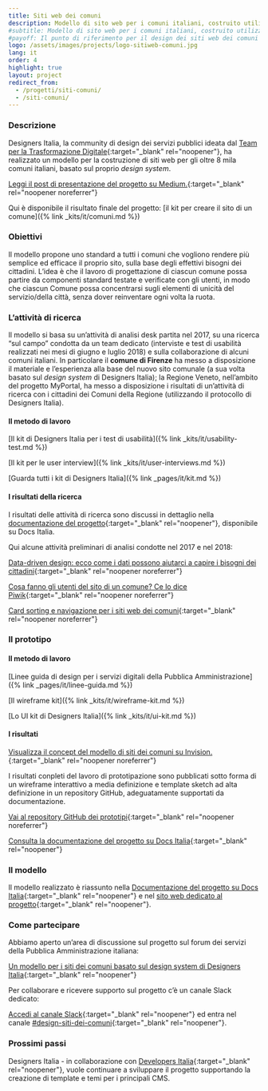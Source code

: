 ```yaml
---
title: Siti web dei comuni
description: Modello di sito web per i comuni italiani, costruito utilizzando il design system di Designers Italia.
#subtitle: Modello di sito web per i comuni italiani, costruito utilizzando il design system di Designers Italia
#payoff: Il punto di riferimento per il design dei siti web dei comuni
logo: /assets/images/projects/logo-sitiweb-comuni.jpg
lang: it
order: 4
highlight: true
layout: project
redirect_from:
  - /progetti/siti-comuni/
  - /siti-comuni/
---
```


### Descrizione
Designers Italia, la community di design dei servizi pubblici ideata dal [Team per la Trasformazione Digitale](https://teamdigitale.governo.it/){:target="_blank" rel="noopener"}, ha realizzato un modello per la costruzione di siti web per gli oltre 8 mila comuni italiani, basato sul proprio *design system*.

[Leggi il post di presentazione del progetto su Medium.](https://medium.com/team-per-la-trasformazione-digitale/modello-standard-sito-web-comuni-design-prototipo-mobile-first-open-source-organizzazione-contenuti-38b330e695a1){:target="_blank" rel="noopener noreferrer"}

Qui è disponibile il risultato finale del progetto:
[il kit per creare il sito di un comune]({% link _kits/it/comuni.md %})

### Obiettivi

Il modello propone uno standard a tutti i comuni che vogliono rendere più semplice ed efficace il proprio sito, sulla base degli effettivi bisogni dei cittadini. L’idea è che il lavoro di progettazione di ciascun comune possa partire da componenti standard testate e verificate con gli utenti, in modo che ciascun Comune possa concentrarsi sugli elementi di unicità del servizio/della città, senza dover reinventare ogni volta la ruota.

### L’attività di ricerca

Il modello si basa su un’attività di analisi desk partita nel 2017, su una ricerca “sul campo” condotta da un team dedicato (interviste e test di usabilità realizzati nei mesi di giugno e luglio 2018) e sulla collaborazione di alcuni comuni italiani. In particolare il **comune di Firenze** ha messo a disposizione il materiale e l’esperienza alla base del nuovo sito comunale (a sua volta basato sul *design system* di Designers Italia); la Regione Veneto, nell’ambito del progetto MyPortal, ha messo a disposizione i risultati di un’attività di ricerca con i cittadini dei Comuni della Regione (utilizzando il protocollo di Designers Italia).

#### Il metodo di lavoro

[Il kit di Designers Italia per i test di usabilità]({% link _kits/it/usability-test.md %})

[Il kit per le user interview]({% link _kits/it/user-interviews.md %})

[Guarda tutti i kit di Designers Italia]({% link _pages/it/kit.md %})

#### I risultati della ricerca

I risultati delle attività di ricerca sono discussi in dettaglio nella [documentazione del progetto](https://docs.italia.it/italia/designers-italia/design-comuni-docs){:target="_blank" rel="noopener"}, disponibile su Docs Italia.

Qui alcune attività preliminari di analisi condotte nel 2017 e nel 2018:

[Data-driven design: ecco come i dati possono aiutarci a capire i bisogni dei cittadini](https://medium.com/designers-italia/data-driven-design-ecco-come-i-dati-possono-aiutarci-a-capire-i-bisogni-dei-cittadini-38f04d898f4d){:target="_blank" rel="noopener noreferrer"}

[Cosa fanno gli utenti del sito di un comune? Ce lo dice Piwik](https://medium.com/designers-italia/cosa-fanno-gli-utenti-del-sito-di-un-comune-ce-lo-dice-piwik-dedc67504b35){:target="_blank" rel="noopener noreferrer"}

[Card sorting e navigazione per i siti web dei comuni](https://medium.com/designers-italia/card-sorting-e-navigazione-per-i-siti-web-dei-comuni-f4ae175b84c4){:target="_blank" rel="noopener noreferrer"}

### Il prototipo

#### Il metodo di lavoro

[Linee guida di design per i servizi digitali della Pubblica Amministrazione]({% link _pages/it/linee-guida.md %})

[Il wireframe kit]({% link _kits/it/wireframe-kit.md %})

[Lo UI kit di Designers Italia]({% link _kits/it/ui-kit.md %})

#### I risultati

[Visualizza il concept del modello di siti dei comuni su Invision.](https://invis.io/Q2OTF1RMNUB){:target="_blank" rel="noopener noreferrer"}

I risultati conpleti del lavoro di prototipazione sono pubblicati sotto forma di un wireframe interattivo a media definizione e template sketch ad alta definizione in un repository GitHub, adeguatamente supportati da documentazione.

[Vai al repository GitHub dei prototipi](https://github.com/italia/design-comuni-prototipi){:target="_blank" rel="noopener noreferrer"}

[Consulta la documentazione del progetto su Docs Italia](https://docs.italia.it/italia/designers-italia/design-comuni-docs){:target="_blank" rel="noopener"}

### Il modello

Il modello realizzato è riassunto nella [Documentazione del progetto su Docs Italia](https://docs.italia.it/italia/designers-italia/design-comuni-docs){:target="_blank" rel="noopener"} e nel [sito web dedicato al progetto](https://italia.github.io/design-comuni-prototipi/){:target="_blank" rel="noopener"}.

### Come partecipare

Abbiamo aperto un’area di discussione sul progetto sul forum dei servizi della Pubblica Amministrazione italiana:

[Un modello per i siti dei comuni basato sul design system di Designers Italia](https://forum.italia.it/t/un-modello-per-i-siti-dei-comuni-basato-sul-design-system-di-designers-italia/4468){:target="_blank" rel="noopener"}

Per collaborare e ricevere supporto sul progetto c’è un canale Slack dedicato:

[Accedi al canale Slack](https://slack.developers.italia.it/){:target="_blank" rel="noopener"} ed entra nel canale [#design-siti-dei-comuni](https://developersitalia.slack.com/archives/CME9AD8NN){:target="_blank" rel="noopener"}.

### Prossimi passi

Designers Italia - in collaborazione con [Developers Italia](https://developers.italia.it/){:target="_blank" rel="noopener"}, vuole continuare a sviluppare il progetto supportando la creazione di template e temi per i principali CMS.
